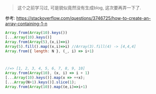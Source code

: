 > 这个之前学习过, 可是貌似竟然没有生成blog, 这次要再弄一下了.

参考: https://stackoverflow.com/questions/3746725/how-to-create-an-array-containing-1-n



```js
Array.from(Array(10).keys())
[...Array(10).keys()]
Array.from(Array(5),(x,i)=>i)
Array(5).fill().map((x,i)=>i) //Array(3).fill(4) -> [4,4,4]
Array.from({ length: N }, (_, i) => i+1)



//=> [1, 2, 3, 4, 5, 6, 7, 8, 9, 10]
Array.from(Array(10), (x, i) => i + 1)
[...Array(10).keys()].map(x => ++x);
[...Array(N+1).keys()].slice(1);
Array.from(Array(10)).map((e,i)=>i+1)
```

